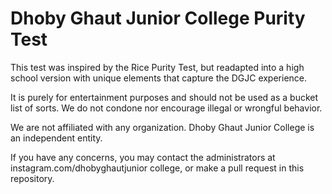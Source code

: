 # Dhoby Ghaut Junior College Purity Test
This test was inspired by the Rice Purity Test, but readapted into a high school version with unique elements that capture the DGJC experience.

It is purely for entertainment purposes and should not be used as a bucket list of sorts. We do not condone nor encourage illegal or wrongful behavior.

We are not affiliated with any organization. Dhoby Ghaut Junior College is an independent entity.

If you have any concerns, you may contact the administrators at instagram.com/dhobyghautjunior college, or make a pull request in this repository.
